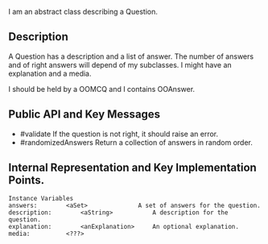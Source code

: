 I am an abstract class describing a Question.

Description
---------------------

A Question has a description and a list of answer. The number of answers and of right answers will depend of my subclasses.
I might have an explanation and a media.

I should be held by a OOMCQ and I contains OOAnswer.

Public API and Key Messages
---------------------

- #validate 				If the question is not right, it should raise an error.
- #randomizedAnswers 	Return a collection of answers in random order. 
 
Internal Representation and Key Implementation Points.
---------------------

    Instance Variables
	answers:		<aSet>				A set of answers for the question.
	description:		<aString>			A description for the question.
	explanation:		<anExplanation>		An optional explanation.
	media:			<???>

